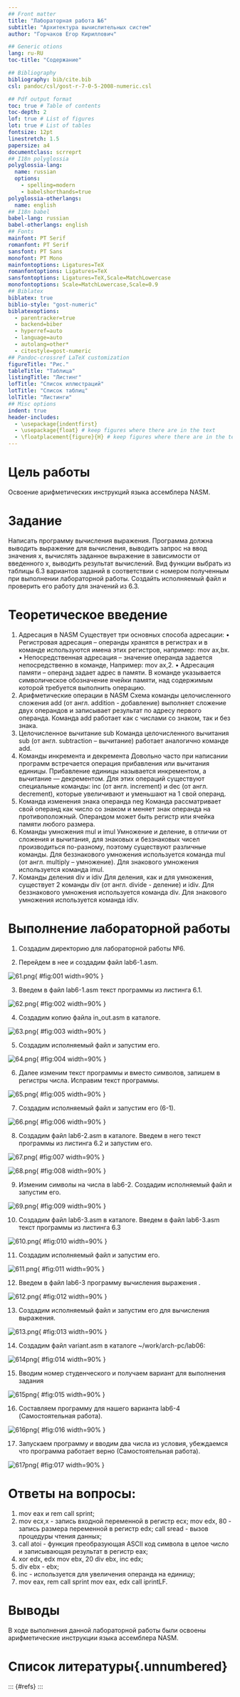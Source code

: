 ```yaml
---
## Front matter
title: "Лабораторная работа №6"
subtitle: "Архитектура вычислительных систем"
author: "Горчаков Егор Кириллович"

## Generic otions
lang: ru-RU
toc-title: "Содержание"

## Bibliography
bibliography: bib/cite.bib
csl: pandoc/csl/gost-r-7-0-5-2008-numeric.csl

## Pdf output format
toc: true # Table of contents
toc-depth: 2
lof: true # List of figures
lot: true # List of tables
fontsize: 12pt
linestretch: 1.5
papersize: a4
documentclass: scrreprt
## I18n polyglossia
polyglossia-lang:
  name: russian
  options:
	- spelling=modern
	- babelshorthands=true
polyglossia-otherlangs:
  name: english
## I18n babel
babel-lang: russian
babel-otherlangs: english
## Fonts
mainfont: PT Serif
romanfont: PT Serif
sansfont: PT Sans
monofont: PT Mono
mainfontoptions: Ligatures=TeX
romanfontoptions: Ligatures=TeX
sansfontoptions: Ligatures=TeX,Scale=MatchLowercase
monofontoptions: Scale=MatchLowercase,Scale=0.9
## Biblatex
biblatex: true
biblio-style: "gost-numeric"
biblatexoptions:
  - parentracker=true
  - backend=biber
  - hyperref=auto
  - language=auto
  - autolang=other*
  - citestyle=gost-numeric
## Pandoc-crossref LaTeX customization
figureTitle: "Рис."
tableTitle: "Таблица"
listingTitle: "Листинг"
lofTitle: "Список иллюстраций"
lotTitle: "Список таблиц"
lolTitle: "Листинги"
## Misc options
indent: true
header-includes:
  - \usepackage{indentfirst}
  - \usepackage{float} # keep figures where there are in the text
  - \floatplacement{figure}{H} # keep figures where there are in the text
---
```


# Цель работы

Освоение арифметических инструкций языка ассемблера NASM.

# Задание

Написать программу вычисления выражения. Программа должна выводить выражение для вычисления, выводить запрос на ввод значения x, вычислять заданное выражение в зависимости от введенного x, выводить результат вычислений. Вид функции выбрать из таблицы 6.3 вариантов заданий в соответствии с номером полученным при выполнении лабораторной работы. Создайть исполняемый файл и проверить его работу для значений из 6.3.

# Теоретическое введение

1. Адресация в NASM
Существует три основных способа адресации:
• Регистровая адресация – операнды хранятся в регистрах и в команде используются имена этих регистров, например: mov ax,bx.
• Непосредственная адресация – значение операнда задается непосредственно в команде, Например: mov ax,2.
• Адресация памяти – операнд задает адрес в памяти. В команде указывается символическое обозначение ячейки памяти, над содержимым которой требуется выполнить операцию.
2. Арифметические операции в NASM
Схема команды целочисленного сложения add (от англ. addition - добавление) выполняет сложение двух операндов и записывает результат по адресу первого операнда. Команда add работает как с числами со знаком, так и без знака.
3. Целочисленное вычитание sub
Команда целочисленного вычитания sub (от англ. subtraction – вычитание) работает аналогично команде add.
4. Команды инкремента и декремента
Довольно часто при написании программ встречается операция прибавления или вычитания единицы. Прибавление единицы называется инкрементом, а вычитание — декрементом. Для этих операций существуют специальные команды: inc (от англ. increment) и dec (от англ. decrement), которые увеличивают и уменьшают на 1 свой операнд.
5. Команда изменения знака операнда neg
Команда рассматривает свой операнд как число со знаком и меняет знак операнда на противоположный. Операндом может быть регистр или ячейка памяти любого размера.
6. Команды умножения mul и imul
Умножение и деление, в отличии от сложения и вычитания, для знаковых и беззнаковых чисел производиться по-разному, поэтому существуют различные команды.
Для беззнакового умножения используется команда mul (от англ. multiply – умножение).
Для знакового умножения используется команда imul.
7. Команды деления div и idiv
Для деления, как и для умножения, существует 2 команды div (от англ. divide -
деление) и idiv. 
Для беззнакового умножения используется команда div.
Для знакового умножения используется команда idiv.

# Выполнение лабораторной работы

1. Создадим директорию для лабораторной работы №6.

2. Перейдем в нее и создадим файл lab6-1.asm.

![61.png](image/61.png){ #fig:001 width=90% }

3. Введем в файл lab6-1.asm текст программы из листинга 6.1.

![62.png](image/62.png){ #fig:002 width=90% }

4. Создадим копию файла in_out.asm в каталоге.

![63.png](image/63.png){ #fig:003 width=90% }

5. Создадим исполняемый файл и запустим его.

![64.png](image/64.png){ #fig:004 width=90% }

6. Далее изменим текст программы и вместо символов, запишем в регистры числа. Исправим текст программы.

![65.png](image/65.png){ #fig:005 width=90% }

7. Создадим исполняемый файл и запустим его (6-1).

![66.png](image/66.png){ #fig:006 width=90% }

8. Создадим файл lab6-2.asm в каталоге. Введем в него текст программы из листинга 6.2 и запустим его.

![67.png](image/67.png){ #fig:007 width=90% }

![68.png](image/68.png){ #fig:008 width=90% }

9. Изменим символы на числа в lab6-2. Создадим исполняемый файл и запустим его. 

![69.png](image/69.png){ #fig:009 width=90% }

10. Создадим файл lab6-3.asm в каталоге. Введем в файл lab6-3.asm текст программы из листинга 6.3

![610.png](image/610.png){ #fig:010 width=90% }

11. Создадим исполняемый файл и запустим его. 

![611.png](image/611.png){ #fig:011 width=90% }

12. Введем в файл lab6-3 программу вычисления выражения .

![612.png](image/612.png){ #fig:012 width=90% }

13. Создадим исполняемый файл и запустим его для вычисления выражения.

![613.png](image/613.png){ #fig:013 width=90% }

14. Создадим файл variant.asm в каталоге ~/work/arch-pc/lab06:

![614png](image/614.png){ #fig:014 width=90% }

15. Вводим номер студенческого и получаем вариант для выполнения задания

![615png](image/615.png){ #fig:015 width=90% }

16. Составляем программу для нашего варианта lab6-4 (Самостоятельная работа).

![616png](image/616.png){ #fig:016 width=90% }

17. Запускаем программу и вводим два числа из условия, убеждаемся что программа работает верно  (Самостоятельная работа).

![617png](image/617.png){ #fig:017 width=90% }

# Ответы на вопросы:

1. mov eax и rem call sprint;
2. mov ecx,x - запись входной переменной в регистр ecx;
   mov edx, 80 - запись размера переменной в регистр edx;
   call sread - вызов процедуры чтения данных;
3. call atoi -  функция преобразующая ASCII код символа в целое число и записывающая результат в регистр eax;
4. xor edx, edx mov ebx, 20 div ebx, inc edx; 
5. div ebx - ebx;
6. inc - используется для увеличения операнда на единицу;
7. mov eax, rem call sprint mov eax, edx call iprintLF. 

# Выводы

В ходе выполнения данной лабораторной работы были освоены арифметические инструкции языка ассемблера NASM.

# Список литературы{.unnumbered}

::: {#refs}
:::
